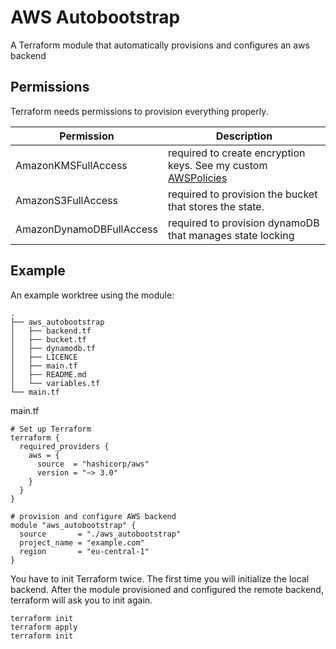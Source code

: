 # AWS Autobootstrap

A Terraform module that automatically provisions and configures an aws backend

## Permissions
Terraform needs permissions to provision everything properly.

| Permission               | Description                                                                                           |
|--------------------------|-------------------------------------------------------------------------------------------------------|
| AmazonKMSFullAccess      | required to create encryption keys. See my custom [AWSPolicies](https://github.com/b3ny4/AWSPolicies) |
| AmazonS3FullAccess       | required to provision the bucket that stores the state.                                               |
| AmazonDynamoDBFullAccess | required to provision dynamoDB that manages state locking                                             |

## Example

An example worktree using the module:
```
.
├── aws_autobootstrap
│   ├── backend.tf
│   ├── bucket.tf
│   ├── dynamodb.tf
│   ├── LICENCE
│   ├── main.tf
│   ├── README.md
│   └── variables.tf
└── main.tf
```

main.tf
```HCL
# Set up Terraform
terraform {
  required_providers {
    aws = {
      source  = "hashicorp/aws"
      version = "~> 3.0"
    }
  }
}

# provision and configure AWS backend
module "aws_autobootstrap" {
  source       = "./aws_autobootstrap"
  project_name = "example.com"
  region       = "eu-central-1"
}
```

You have to init Terraform twice. The first time you will initialize the local backend. After the module provisioned and configured the remote backend, terraform will ask you to init again.
```
terraform init
terraform apply
terraform init
```
